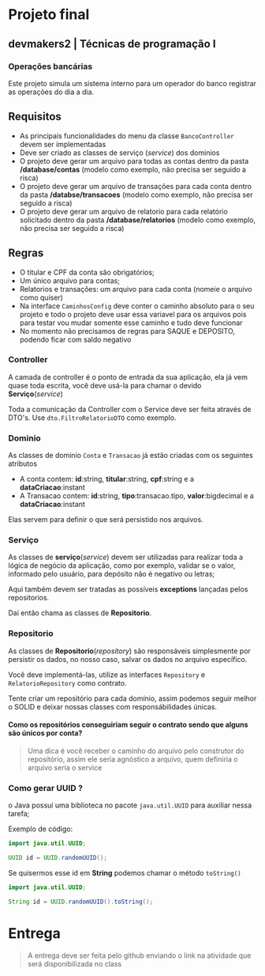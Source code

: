 # Projeto final

## devmakers2 | Técnicas de programação I

### Operações bancárias

Este projeto simula um sistema interno para um operador do banco registrar as operações do dia a dia.

## Requisitos

- As principais funcionalidades do menu da classe `BancoController` devem ser implementadas
- Deve ser criado as classes de serviço (_service_) dos dominios
- O projeto deve gerar um arquivo para todas as contas dentro da pasta __/database/contas__ (modelo como exemplo, não precisa ser seguido a risca)
- O projeto deve gerar um arquivo de transações para cada conta dentro da pasta __/databse/transacoes__ (modelo como exemplo, não precisa ser seguido a risca)
- O projeto deve gerar um arquivo de relatorio para cada relatório solicitado dentro da pasta __/database/relatorios__ (modelo como exemplo, não precisa ser seguido a risca)

## Regras

- O titular e CPF da conta são obrigatórios;
- Um único arquivo para contas;
- Relatorios e transações: um arquivo para cada conta (nomeie o arquivo como quiser)
- Na interface `CaminhosConfig` deve conter o caminho absoluto para o seu projeto e todo o projeto deve usar essa variavel para os arquivos pois para testar vou mudar somente esse caminho e tudo deve funcionar
- No momento não precisamos de regras para SAQUE e DEPOSITO, podendo ficar com saldo negativo

### Controller

A camada de controller é o ponto de entrada da sua aplicação, ela já vem quase toda escrita, você deve usá-la para chamar o devido __Serviço__(_service_)

Toda a comunicação da Controller com o Service deve ser feita através de DTO's. Use `dto.FiltroRelatorioDTO` como exemplo.

### Dominio

As classes de dominio `Conta` e `Transacao` já estão criadas com os seguintes atributos
- A conta contem: **id**:string, **titular**:string, **cpf**:string e a **dataCriacao**:instant
- A Transacao contem: **id**:string, **tipo**:transacao.tipo, **valor**:bigdecimal e a **dataCriacao**:instant

Elas servem para definir o que será persistido nos arquivos.

### Serviço

As classes de __serviço__(_service_) devem ser utilizadas para realizar toda a lógica de negócio da aplicação, como por exemplo, validar
se o valor, informado pelo usuário, para depósito não é negativo ou letras;

Aqui também devem ser tratadas as possíveis __exceptions__ lançadas pelos repositorios.

Daí então chama as classes de __Repositorio__.

### Repositorio

As classes de __Repositorio__(_repository_) são responsáveis simplesmente por persistir os dados, no nosso caso, salvar
os dados no arquivo específico.

Você deve implementá-las, utilize as interfaces `Repository` e `RelatorioRepository` como contrato.

Tente criar um repositório para cada domínio, assim podemos seguir melhor o SOLID e deixar
nossas classes com responsábilidades únicas.

#### Como os repositórios conseguiriam seguir o contrato sendo que alguns são únicos por conta?
> Uma dica é você receber o caminho do arquivo pelo construtor do repositório, assim ele seria agnóstico a arquivo, quem definiria o arquivo seria o service

### Como gerar UUID ?

o Java possuí uma biblioteca no pacote `java.util.UUID` para auxiliar nessa tarefa;

Exemplo de código:

```java
import java.util.UUID;

UUID id = UUID.randomUUID();
```

Se quisermos esse id em __String__ podemos chamar o método `toString()`

```java
import java.util.UUID;

String id = UUID.randomUUID().toString();
```
# Entrega

> A entrega deve ser feita pelo github enviando o link na atividade que será disponibilizada no class
